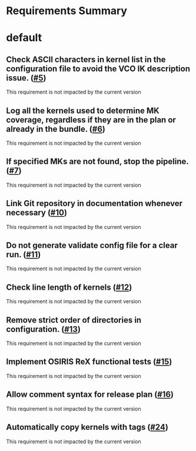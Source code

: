 
Requirements Summary
====================

# default

## Check ASCII characters in kernel list in the configuration file to avoid  the VCO IK description issue. ([#5](https://github.com/NASA-PDS/naif-pds4-bundler/issues/5)) 


This requirement is not impacted by the current version
## Log all the kernels used to determine MK coverage, regardless if they are in the plan or already in the bundle. ([#6](https://github.com/NASA-PDS/naif-pds4-bundler/issues/6)) 


This requirement is not impacted by the current version
## If specified MKs are not found, stop the pipeline. ([#7](https://github.com/NASA-PDS/naif-pds4-bundler/issues/7)) 


This requirement is not impacted by the current version
## Link Git repository in documentation whenever necessary ([#10](https://github.com/NASA-PDS/naif-pds4-bundler/issues/10)) 


This requirement is not impacted by the current version
## Do not generate validate config file for a clear run. ([#11](https://github.com/NASA-PDS/naif-pds4-bundler/issues/11)) 


This requirement is not impacted by the current version
## Check line length of kernels ([#12](https://github.com/NASA-PDS/naif-pds4-bundler/issues/12)) 


This requirement is not impacted by the current version
## Remove strict order of directories in configuration. ([#13](https://github.com/NASA-PDS/naif-pds4-bundler/issues/13)) 


This requirement is not impacted by the current version
## Implement OSIRIS ReX functional tests  ([#15](https://github.com/NASA-PDS/naif-pds4-bundler/issues/15)) 


This requirement is not impacted by the current version
## Allow comment syntax for release plan ([#16](https://github.com/NASA-PDS/naif-pds4-bundler/issues/16)) 


This requirement is not impacted by the current version
## Automatically copy kernels with <ORIGINAL> tags ([#24](https://github.com/NASA-PDS/naif-pds4-bundler/issues/24)) 


This requirement is not impacted by the current version